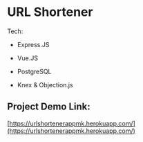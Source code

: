 # URL Shortener

Tech:

- Express.JS

- Vue.JS

- PostgreSQL

- Knex & Objection.js

## Project Demo Link:

[https://urlshortenerappmk.herokuapp.com/](https://urlshortenerappmk.herokuapp.com/)
